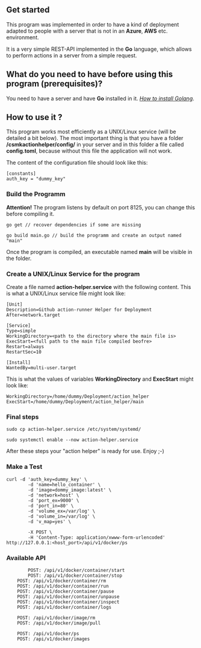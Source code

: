 ## Get started

This program was implemented in order to have a kind of deployment adapted to people with a server that is not in an **Azure**, **AWS** etc. environment.

It is a very simple REST-API implemented in the **Go** language, which allows to perform actions in a server from a simple request.

## What do you need to have before using this program (prerequisites)?
You need to have a server and have **Go** installed in it. *[How to install Golang](https://go.dev/doc/install)*.

## How to use it ? 
This program works most efficiently as a UNIX/Linux service (will be detailed a bit below). The most important thing is that you have a folder __/csmkactionhelper/config/__ in your server and in this folder a file called **config.toml**, because without this file the application will not work.

The content of the configuration file should look like this:

```
[constants]
auth_key = "dummy_key"
```

### Build the Programm
**Attention!** The program listens by default on port 8125, you can change this before compiling it.

```
go get // recover dependencies if some are missing

go build main.go // build the programm and create an output named "main"
```

Once the program is compiled, an executable named **main** will be visible in the folder.

### Create a UNIX/Linux Service for the program

Create a file named **action-helper.service** with the following content.
This is what a UNIX/Linux service file might look like:

```
[Unit]
Description=Github action-runner Helper for Deployment
After=network.target

[Service]
Type=simple
WorkingDirectory=<path to the directory where the main file is>
ExecStart=<full path to the main file compiled beofre>
Restart=always
RestartSec=10

[Install]
WantedBy=multi-user.target
```
This is what the values of variables **WorkingDirectory** and **ExecStart** might look like:

```
WorkingDirectory=/home/dummy/Deployment/action_helper
ExecStart=/home/dummy/Deployment/action_helper/main
```


### Final steps

```
sudo cp action-helper.service /etc/system/systemd/

sudo systemctl enable --now action-helper.service

```
After these steps your "action helper" is ready for use. Enjoy ;-)

### Make a Test

```
curl -d 'auth_key=dummy_key' \
        -d 'name=hello_container' \
        -d 'image=dommy_image:latest' \
        -d 'network=host' \
        -d 'port_ex=9000' \
        -d 'port_in=80' \
        -d 'volume_ex=/var/log' \
        -d 'volume_in=/var/log' \
        -d 'v_map=yes' \

        -X POST \
        -H 'Content-Type: application/xwww-form-urlencoded' http://127.0.0.1:<host_port>/api/v1/docker/ps

```

### Available API

```
        POST: /api/v1/docker/container/start 
        POST: /api/v1/docker/container/stop
	POST: /api/v1/docker/container/rm
	POST: /api/v1/docker/container/run
	POST: /api/v1/docker/container/pause
	POST: /api/v1/docker/container/unpause
	POST: /api/v1/docker/container/inspect
	POST: /api/v1/docker/container/logs

	POST: /api/v1/docker/image/rm
	POST: /api/v1/docker/image/pull

	POST: /api/v1/docker/ps
	POST: /api/v1/docker/images
```

